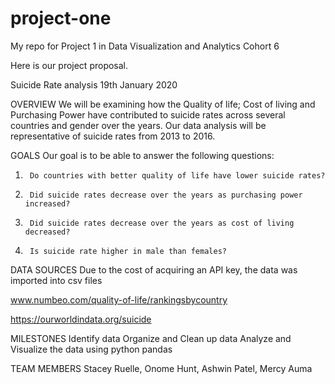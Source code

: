 # project-one
My repo for Project 1 in Data Visualization and Analytics Cohort 6

Here is our project proposal.

Suicide Rate analysis
19th January 2020

OVERVIEW
We will be examining how the Quality of life; Cost of living and Purchasing Power have contributed to suicide rates across several countries and gender over the years. Our data analysis will be representative of suicide rates from 2013 to 2016.

GOALS
Our goal is to be able to answer the following questions:
1.      Do countries with better quality of life have lower suicide rates?
2.      Did suicide rates decrease over the years as purchasing power increased?
3.      Did suicide rates decrease over the years as cost of living decreased?
4.      Is suicide rate higher in male than females?

DATA SOURCES
Due to the cost of acquiring an API key, the data was imported into csv files

www.numbeo.com/quality-of-life/rankingsbycountry

https://ourworldindata.org/suicide


MILESTONES
Identify data
Organize and Clean up data
Analyze and Visualize the data using python pandas


TEAM MEMBERS
Stacey Ruelle,
Onome Hunt,
Ashwin Patel,
Mercy Auma
